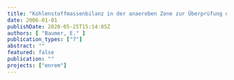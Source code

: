 ```yaml
---
title: "Kohlenstoffmassenbilanz in der anaeroben Zone zur Überprüfung der Speicherstoffdynamik im ENREM-Prozess"
date: 2006-01-01
publishDate: 2020-05-25T15:14:05Z
authors: [ "Baumer, E." ]
publication_types: ["7"]
abstract: ""
featured: false
publication: ""
projects: ["enrem"]
---
```


